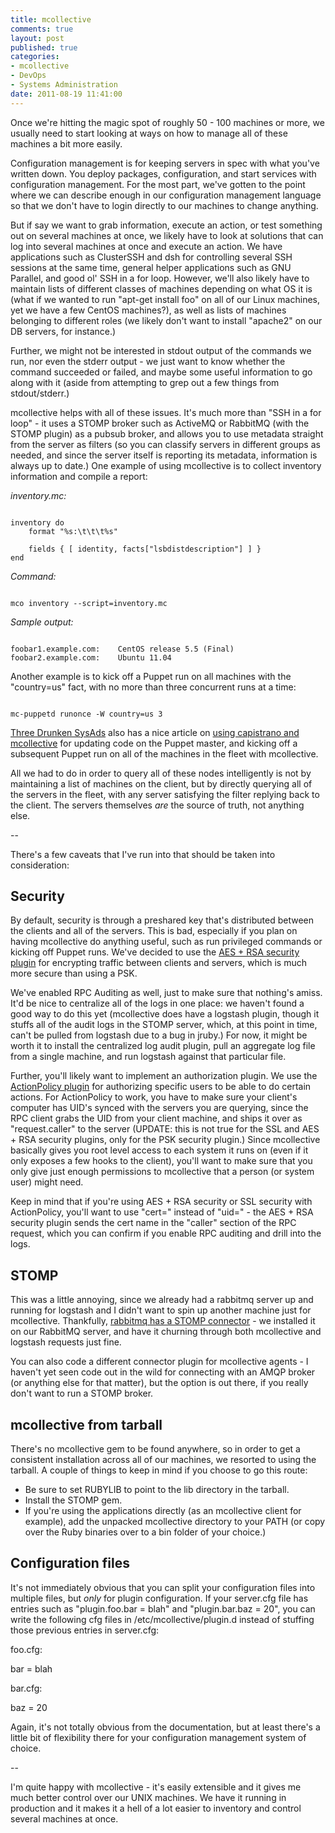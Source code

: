 ```yaml
---
title: mcollective
comments: true
layout: post
published: true
categories:
- mcollective
- DevOps
- Systems Administration
date: 2011-08-19 11:41:00
---
```


Once we're hitting the magic spot of roughly 50 - 100 machines or more, we
usually need to start looking at ways on how to manage all of these machines a
bit more easily.

Configuration management is for keeping servers in spec with what you've
written down.  You deploy packages, configuration, and start services with
configuration management.  For the most part, we've gotten to the point where
we can describe enough in our configuration management language so that we
don't have to login directly to our machines to change anything.

But if say we want to grab information, execute an action, or test something
out on several machines at once, we likely have to look at solutions that can
log into several machines at once and execute an action.  We have applications
such as ClusterSSH and dsh for controlling several SSH sessions at the same
time, general helper applications such as GNU Parallel, and good ol' SSH in a
for loop.  However, we'll also likely have to maintain lists of different
classes of machines depending on what OS it is (what if we wanted to run
"apt-get install foo" on all of our Linux machines, yet we have a few CentOS
machines?), as well as lists of machines belonging to different roles (we
likely don't want to install "apache2" on our DB servers, for instance.)

Further, we might not be interested in stdout output of the commands we run,
nor even the stderr output - we just want to know whether the command succeeded
or failed, and maybe some useful information to go along with it (aside from
attempting to grep out a few things from stdout/stderr.)

mcollective helps with all of these issues.  It's much more than "SSH in a for
loop" - it uses a STOMP broker such as ActiveMQ or RabbitMQ (with the STOMP
plugin) as a pubsub broker, and allows you to use metadata straight from the
server as filters (so you can classify servers in different groups as needed,
and since the server itself is reporting its metadata, information is always up
to date.)  One example of using mcollective is to collect inventory information
and compile a report:

<em>inventory.mc:</em>
<pre><code>
inventory do
    format "%s:\t\t\t%s"

    fields { [ identity, facts["lsbdistdescription"] ] }
end
</code></pre>

<em>Command:</em>
<pre><code>
mco inventory --script=inventory.mc
</code></pre>

<em>Sample output:</em>
<pre><code>
foobar1.example.com:	CentOS release 5.5 (Final)
foobar2.example.com:	Ubuntu 11.04
</code></pre>

Another example is to kick off a Puppet run on all machines with the
"country=us" fact, with no more than three concurrent runs at a time:

<pre><code>
mc-puppetd runonce -W country=us 3
</code></pre>

[Three Drunken SysAds](http://www.threedrunkensysadsonthe.net) also has a nice
article on [using capistrano and
mcollective](http://www.threedrunkensysadsonthe.net/2011/05/deploy-and-roll-back-system-configs-with-capistrano-mcollective-and-puppet/)
for updating code on the Puppet master, and kicking off a subsequent Puppet run
on all of the machines in the fleet with mcollective.

All we had to do in order to query all of these nodes intelligently is not by
maintaining a list of machines on the client, but by directly querying all of
the servers in the fleet, with any server satisfying the filter replying back
to the client.  The servers themselves *are* the source of truth, not anything
else.

--

There's a few caveats that I've run into that should be taken into
consideration:

Security
--------

By default, security is through a preshared key that's distributed between the
clients and all of the servers.  This is bad, especially if you plan on having
mcollective do anything useful, such as run privileged commands or kicking off
Puppet runs.  We've decided to use the [AES + RSA security
plugin](http://docs.puppetlabs.com/mcollective/reference/plugins/security_aes.html)
for encrypting traffic between clients and servers, which is much more secure
than using a PSK.

We've enabled RPC Auditing as well, just to make sure that nothing's amiss.
It'd be nice to centralize all of the logs in one place: we haven't found a
good way to do this yet (mcollective does have a logstash plugin, though it
stuffs all of the audit logs in the STOMP server, which, at this point in time,
can't be pulled from logstash due to a bug in jruby.)  For now, it might be
worth it to install the centralized log audit plugin, pull an aggregate log
file from a single machine, and run logstash against that particular file.

Further, you'll likely want to implement an authorization plugin.  We use the
[ActionPolicy
plugin](http://code.google.com/p/mcollective-plugins/wiki/ActionPolicy) for
authorizing specific users to be able to do certain actions.  For ActionPolicy
to work, you have to make sure your client's computer has UID's synced with the
servers you are querying, since the RPC client grabs the UID from your client
machine, and ships it over as "request.caller" to the server (UPDATE: this is
not true for the SSL and AES + RSA security plugins, only for the PSK security
plugin.)  Since mcollective basically gives you root level access to each
system it runs on (even if it only exposes a few hooks to the client), you'll
want to make sure that you only give just enough permissions to mcollective
that a person (or system user) might need.

Keep in mind that if you're using AES + RSA security or SSL security with
ActionPolicy, you'll want to use "cert=<certname>" instead of "uid=<uid>" - the
AES + RSA security plugin sends the cert name in the "caller" section of the
RPC request, which you can confirm if you enable RPC auditing and drill into
the logs.

STOMP
-----

This was a little annoying, since we already had a rabbitmq server up and
running for logstash and I didn't want to spin up another machine just for
mcollective.  Thankfully, [rabbitmq has a STOMP
connector](http://www.rabbitmq.com/stomp.html) - we installed it on our
RabbitMQ server, and have it churning through both mcollective and logstash
requests just fine.

You can also code a different connector plugin for mcollective agents - I
haven't yet seen code out in the wild for connecting with an AMQP broker (or
anything else for that matter), but the option is out there, if you really
don't want to run a STOMP broker.

mcollective from tarball
-------------------------

There's no mcollective gem to be found anywhere, so in order to get a
consistent installation across all of our machines, we resorted to using the
tarball.  A couple of things to keep in mind if you choose to go this route:

- Be sure to set RUBYLIB to point to the lib directory in the tarball.
- Install the STOMP gem.
- If you're using the applications directly (as an mcollective client for
  example), add the unpacked mcollective directory to your PATH (or copy over
the Ruby binaries over to a bin folder of your choice.)

Configuration files
--------------------

It's not immediately obvious that you can split your configuration files into
multiple files, but *only* for plugin configuration.  If your server.cfg file
has entries such as "plugin.foo.bar = blah" and "plugin.bar.baz = 20", you can
write the following cfg files in /etc/mcollective/plugin.d instead of stuffing
those previous entries in server.cfg:

foo.cfg:

bar = blah

bar.cfg:

baz = 20

Again, it's not totally obvious from the documentation, but at least there's a
little bit of flexibility there for your configuration management system of
choice.

--

I'm quite happy with mcollective - it's easily extensible and it gives me much
better control over our UNIX machines.  We have it running in production and it
makes it a hell of a lot easier to inventory and control several machines at
once.
